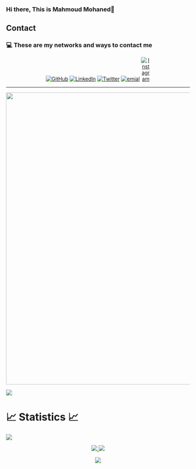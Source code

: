 

### Hi there, This is Mahmoud Mohaned👋 



<!--
**Mahmoud1499/Mahmoud1499** is a ✨ _special_ ✨ repository because its `README.md` (this file) appears on your GitHub profile.

Here are some ideas to get you started:

- 🔭 I’m currently working on ...
  🌱 I’m currently learning open source technologies
- 👯 I’m looking to collaborate on ...
- 🤔 I’m looking for help with ...
- 💬 Ask me about ...
- 📫 How to reach me: ...
- 😄 Pronouns: ...
- ⚡ Fun fact: ...
-->







## Contact

### :computer: These are my networks and ways to contact me
<p align="center">
	<a href="https://github.com/Mahmoud1499"><img src="https://camo.githubusercontent.com/439d559885a8195d5a91a92f8a72e29767e011b9a15933e26f28a0b551c5706d/68747470733a2f2f696d672e69636f6e73382e636f6d2f627562626c65732f35302f3030303030302f6769746875622e706e67" alt="GitHub" data-canonical-src="https://img.icons8.com/bubbles/50/000000/github.png" style="max-width:100%;"></a>
	<a href="https://www.linkedin.com/in/mahmoud1499" rel="nofollow"><img src="https://camo.githubusercontent.com/4710c8417adc9fc1e9fe4b44a7f6b2451d053cdfc0ac97550b67dc268973b14e/68747470733a2f2f696d672e69636f6e73382e636f6d2f627562626c65732f35302f3030303030302f6c696e6b6564696e2e706e67" alt="LinkedIn" data-canonical-src="https://img.icons8.com/bubbles/50/000000/linkedin.png" style="max-width:100%;"></a>
	<a href="[https://twitter.com/Mahmoud_1499]" rel="nofollow"><img src="https://camo.githubusercontent.com/008f85aee25d0f5bc0cf1c094b9119cadd815195417779a7d94623aa2d6ed53f/68747470733a2f2f696d672e69636f6e73382e636f6d2f627562626c65732f35302f3030303030302f747769747465722d636972636c65642e706e67" alt="Twitter" data-canonical-src="https://img.icons8.com/bubbles/50/000000/twitter-circled.png" style="max-width:100%;"></a>
	<a href="mailto:mahmoudmahmed1499@gmail.com"><img src="https://camo.githubusercontent.com/c841b41a94a72ef5dc5fcdb9e7b92951d73541fdbf0b62d7459cba13a9d8e016/68747470733a2f2f696d672e69636f6e73382e636f6d2f627562626c65732f35302f3030303030302f656d61696c2e706e67" alt="emial" data-canonical-src="https://img.icons8.com/bubbles/50/000000/email.png" style="max-width:100%;"></a>
  <a href="https://www.instagram.com/mahmoud.1499/" rel="nofollow"><img style="max-width:5%; src="https://www.edigitalagency.com.au/wp-content/uploads/new-Instagram-logo-white-full-gradient-colour-background-900x900.png" alt="Instagram" data-canonical-src="https://img.icons8.com/bubbles/50/000000/instagram.png" style="max-width:100%;"></a>
</p>

---
<p align="center">
<img width=800 src="https://github-profile-trophy.vercel.app/?username=Mahmoud1499&margin-w=10&row=1&theme=gruvbox&no-bg=true"/>
</p>

![](https://activity-graph.herokuapp.com/graph?username=Mahmoud1499&theme=react-dark)


# 📈 Statistics 📈
![](https://komarev.com/ghpvc/?username=Mahmoud1499&color=447ff7&label=Visitor+count)

<p align="center">
  <a href="https://github.com/Mahmoud1499">
    <img src="https://github-readme-stats.vercel.app/api?username=Mahmoud1499&show_icons=true&theme=github_dark&hide_border=true" />
    <img src="https://github-readme-streak-stats.herokuapp.com/?user=Mahmoud1499&theme=github-dark-blue&hide_border=true" />

[//]: # (    <img src="https://activity-graph.herokuapp.com/graph?username=Mahmoud1499&theme=react-dark" />)
</a>
</p>


<p  align="center">
<img src="https://user-images.githubusercontent.com/73097560/115834477-dbab4500-a447-11eb-908a-139a6edaec5c.gif">             
<br>
